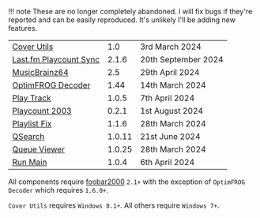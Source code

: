 !!! note
	These are no longer completely abandoned. I will fix bugs if they're reported
	and can be easily reproduced. It's unlikely I'll be adding new features.

||||
|:---|:---|:---|
|[Cover Utils](component/cover-utils.md)|1.0|3rd March 2024|
|[Last.fm Playcount Sync](component/lastfm-playcount-sync.md)|2.1.6|20th September 2024|
|[MusicBrainz64](component/musicbrainz64.md)|2.5|29th April 2024|
|[OptimFROG Decoder](https://github.com/marc2k3/foo_input_ofr/releases)|1.44|14th March 2024|
|[Play Track](component/play-track.md)|1.0.5|7th April 2024|
|[Playcount 2003](component/playcount-2003.md)|0.2.1|1st August 2024|
|[Playlist Fix](component/playlist-fix.md)|1.1.6|28th March 2024|
|[QSearch](component/qsearch.md)|1.0.11|21st June 2024|
|[Queue Viewer](component/queue-viewer.md)|1.0.25|28th March 2024|
|[Run Main](component/run-main.md)|1.0.4|6th April 2024|

All components require [foobar2000](https://www.foobar2000.org) `2.1+` with the exception
of `OptimFROG Decoder` which requires `1.6.0+`.

`Cover Utils` requires `Windows 8.1+`. All others require `Windows 7+`.
